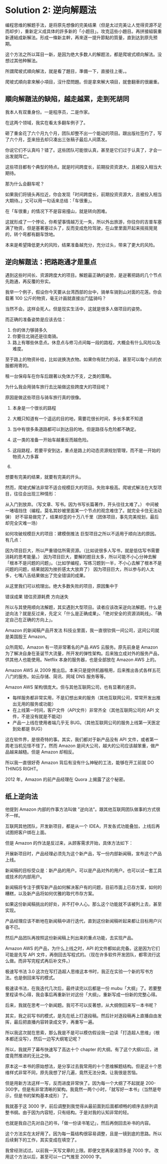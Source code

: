 # Solution 2: 逆向解题法

编程思维的解题手法，是将原先想像的完美结果（但是太过完美让人觉得资源不足而却步），重新定义成具体的許多新的「小题目」。攻克這些小題目。再拼接組裝重新連結成新解法。形成一條新主幹，再來逐一提升節點的質量，直到达到原先预期。

这个方法之所以耳目一新，是因为绝大多数人的解题法，都是爬坡式顺向解法。没想过其他种解法。

所謂爬坡式順向解法，就是看了題目，準備一下，直接往上衝，。

爬坡式順向拿來解小項目，沒什麼問題。但是拿來解大項目，就會翻車的很嚴重。

## 順向解題法的缺陷，越走越累，走到死胡同

我本人有双重身份。一是程序员，二是作家。

在这两个领域，我实在看太多翻车例子了。

砸了重金花了六个月九个月，团队却整不出一个能动的项目。跟出版社签约了，写了六个月，歪来扭去却只凑出三张稿子最后人间蒸发。

你说它们不认真吗？错了。这些团队可能很认真，甚至是它们过于认真了，才会一出发就阵亡。

这些项目都有个典型的特点。就是时间跨度长，前期投资资源大，且被投入相当大期待。

那为什么会翻车呢？

如果我们将镜头再拉近，你会发现「时间跨度长，前期投资资源大，且被投入相当大期待。」又可以用一句话来总结：「车很重」。

在「车很重」的情况下不是容易撞山，就是转向困难。

这就形成了一个悖论，你希望事情越万无一失，所以外出旅游，你往你的吉普车塞满了物资，但是塞著塞过头了，反而变成危险驾驶，在山里里面开起来摇摇晃晃的，转个弯都有翻车馀地。

本来是希望降低更大的风险，结果准备越充分，充分过头，带来了更大的风险。

## 逆向解题法：把路跑通才是重点

遇到这些时间长、资源跨度大的项目。解题最正确的姿势，是逆著把路的几个节点先跑通，再反覆的夯实。

我举一个例子，假设你今天要从台湾西部的台中，骑单车骑到山对面的花莲。你会载著 100 公斤的物资，毫无计画就直接出门猛骑吗？

当然不会。这样会死人。但是现实生活中，这就是很多人做项目的姿势。

而正确的准备姿势是应该去估：

1. 你的体力够骑多久
2. 你要往北骑还是往南骑。
3. 路上有哪些休息点。休息点与修习点间每一段的路程，大概会有什么风险以及难度。

至于路上的物资补给，比如说换洗衣物。如果你有财力的话，甚至可以每个点的衣服都用寄的。

租一台保母车在你车后跟著以免体力不支，之类的策略。

为什么我会用骑车旅行去比喻做这些跨度大的项目呢？

原因是做这些项目与骑车旅行真的很像。

1. 本身是一个很长的路程
2. 大概只知道有一个遥远的目的地，需要花很长时间，多长多累不知道
3. 当中有很多条道路都可以到达目的地。但是路径与危险都不确定。
4. 这一类的准备一开始车越重反而越危险。
5. 这段路程，若要平安到达，重点是路上的动态资源规划管理，而不是一开始的物资人力多寡




1.


想要有完美的结果，就要有完美的开头。

然而，爬坡式解法非常不适合规模巨大的项目。失败率极高。爬坡式解法在大型项目，往往会出现三种情形：

从入门到放弃。（写文章、写书。因为书写长篇著作，开头往往太难了。） 中间被一堵墙挡住（编程。莫名其妙被里面某一个节点的观念难住了。就完全卡住无法动弹） 好不容易做完了，结果却歪的十万八千里（团体项目，事先完美规划，最后却完全灾难一场）

如何攻破规模巨大的项目：建模倒推法 巨型项目之所以不适用于顺向法的原因。有几点：

因为项目巨大，所以严重错估所需资源。（比如说很多人写书，就是低估写书需要消耗的思考能量。） 因为项目巨大，要解的题目太多，所以可能不小心分神去解「根本不是问题的问题」。（比如学编程，写练习题到一半，不小心去解了根本不是问题的问题，结果就因为挫折感太大放弃了） 因为项目巨大，所以参与的人太多，七嘴八舌结果做出了完全错误的成果。

从这里我们可以梳理出。绝大多数失败的项目，原因集中于

错误成果 错估资源耗费 方向迷失

所以与其使用顺向法解题，其实遇到大型项目。读者应该改采逆向法解题。什么是逆向法？就是反过来，先定义「什么是正确成果」、「绝对安全的资源消耗线」、「确定自己在正确的方向上」。

Amazon 的新闻稿产品开发法 科技业里面，我一直很钦佩一间公司，这间公司就是美国股王 Amazon。

众所周知，Amazon 有一项非常著名的产品 AWS 云服务。原先前身是 Amazon 为了解决自身在圣诞节大流量，所开发的弹性架构。后来独立成对外的服务产品，供其他人也能使用。Netflix 本身的服务器，也是全部放在 Amazon AWS 上的。

Amazon AWS 从 2009 推出后。本来只是提供机器租用，后来推出各式各样五花八门的服务。如云存储、简讯、网域 DNS 服务等等。

Amazon AWS 架构很庞大。但与其他互联网公司，也有显著的差异。

* 每样服务都非常实用，不是幻想出来的服务（其他互联网公司，常常开发出推出无用的服务或功能）
* 在上线第一时间，客户文件（API文件）非常齐全（其他互联网公司的 API 文件，不是没有就是不能动）
* 产品一上线在使用者端几乎无 BUG。（其他互联网公司的服务上线第一天医定到处都是 BUG）

这在软件界，是很奇特的事。其实，我们都对于新产品没有 API 文件，或者第一周老当机见怪不怪了。然而 Amazon 是间大公司，越大的公司应该越笨重，做产品越来越糙。但是 Amazon 却相反。

所以我一直很好奇 Amazon 背后有没有什么神秘的工法，能够在开工前就 DO THINGS RIGHT。

2012 年，Amazon 的前产品经理在 Quora 上揭露了这个秘密。

## 纸上逆向法

他提到 Amazon 内部的作事方法叫做 "逆向法"。跟其他互联网团队做事的方式很不一样。

互联网其他团队，开发新项目，都是从一个 IDEA，开发各式功能叠加，上线后再试图把客户绑在上面。

但是 Amazon 的作法是反过来，从顾客需求开始，具体方法如下：

开展新项目时，产品经理必须先为这个新产品，写一份内部新闻稿，宣布这个产品上线。

新闻稿的目标受众是：新产品的用户。可以是产品对外的用户。也可以试一套工具或技术的内部用户。

新闻稿将专注于撰写新产品如何解决客户有的问题，目前市面上已存方案，如何的糟糕，以及新产品将如何优雅的取代市存方案。

如果这份新闻稿挑出的好处，并不打中人心。那么这个功能就不该被列上去，甚至实现。

产品经理应该不断地在新闻稿中进行迭代，直到这份新闻稿听起来都让目标用户兴奋不已。

然后产品团队再按照这份新闻稿上列出来的重点功能，去实现产品。

Amazon AWS 的产品，为什么上线之时，API 的文件都如此完备。这是因为它们可能是先写 API 文件，再倒回去写程式的。（现在许多软件开发团队，都零流行这么做。而非写完程式再后补文件。）

极速写书法 3.0 这次在写打造超人思维这本书时，我正在实验一个新的写书方法。也是倒回来写的模式。

极速读书法，在我迭代几次后，最终读完以后都是一份 mubu「大纲」了。若要整里程读书心得，我会事后再重新针对这份「大纲」，重新写成一份新的完整心得。

后来，我就在思考一个新闻题。我可不可以反著想，从大纲倒回来写一本书呢？

其实，我之前写书的模式，是先在纸上打逐段稿。然后针对逐段稿再上直播自由发挥，最后把直播内容转录成文字，再重写一遍。

所以我这次就在思索，那么我是不是可以模仿假设我一边读「打造超人思维」（根本都还没写），然后一边写大纲笔记呢？

所以，我就开了幕布快速写了高达十个 chapter 的大纲。有了这个大纲以后，进度竟然推进的无比之快。

原本这一本书的原始想法，是分享过去我常用的十个思维解题结构。但是这十个思维样式非常不同，原先我想了好几遍，竟然无法分类。让我很是苦恼。

但是用新方法这样一写，反而进度非常快了。因为每一个大纲了不起就是 200-300字。但是有非常清晰的架构。我竟然一两个小时，「就写好一本书」（当然是夸示，但是书的架构基本成形）了。

我就基于这 3000 字，前后调整到我觉得从最前面到后面都顺畅的顺序去排列调整书纲。由于因为内容短，只有结构。于是对我的认知非常的轻。

也就是我自己先对自己的书，「做一份读书笔记」，然后再倒回去补书的内容。

这个方法实在太好用了。因为每一篇结构很容易调整，且是一镜到底的思路。所以后续剩下的工作，其实变成在填空了。

我曾经测试过。以前我一天写文章的上限。即便文思再泉涌顶多是 7000 字。 改用这个方法以后，甚至可以一口气推至 20000 字。
